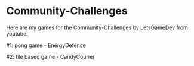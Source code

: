 Community-Challenges
====================

Here are my games for the Community-Challenges by LetsGameDev from youtube.

\#1: pong game - EnergyDefense

\#2: tile based game - CandyCourier

